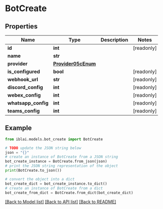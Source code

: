 # BotCreate


## Properties

Name | Type | Description | Notes
------------ | ------------- | ------------- | -------------
**id** | **int** |  | [readonly] 
**name** | **str** |  | 
**provider** | [**Provider05cEnum**](Provider05cEnum.md) |  | 
**is_configured** | **bool** |  | [readonly] 
**webhook_url** | **str** |  | [readonly] 
**discord_config** | **int** |  | [readonly] 
**webex_config** | **int** |  | [readonly] 
**whatsapp_config** | **int** |  | [readonly] 
**teams_config** | **int** |  | [readonly] 

## Example

```python
from iblai.models.bot_create import BotCreate

# TODO update the JSON string below
json = "{}"
# create an instance of BotCreate from a JSON string
bot_create_instance = BotCreate.from_json(json)
# print the JSON string representation of the object
print(BotCreate.to_json())

# convert the object into a dict
bot_create_dict = bot_create_instance.to_dict()
# create an instance of BotCreate from a dict
bot_create_from_dict = BotCreate.from_dict(bot_create_dict)
```
[[Back to Model list]](../README.md#documentation-for-models) [[Back to API list]](../README.md#documentation-for-api-endpoints) [[Back to README]](../README.md)


